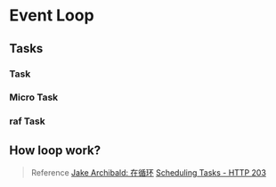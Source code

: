 # Event Loop

## Tasks

### Task

### Micro Task

### raf Task

## How loop work?

> Reference
> [Jake Archibald: 在循环](https://www.youtube.com/c/JSConfEU)
> [Scheduling Tasks - HTTP 203](https://www.youtube.com/watch?v=8eHInw9_U8k)
